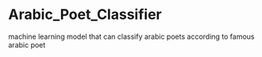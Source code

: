 # Arabic_Poet_Classifier
 machine learning model that can classify arabic poets according to famous arabic poet
